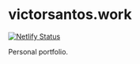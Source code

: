 # victorsantos.work

[![Netlify Status](https://api.netlify.com/api/v1/badges/8820ce31-c302-4fdf-8a34-258c04a1bbbf/deploy-status)](https://app.netlify.com/sites/objective-varahamihira-216091/deploys)

Personal portfolio.
